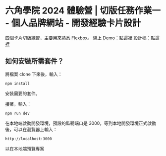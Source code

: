 # 六角學院 2024 體驗營 | 切版任務作業一 - 個人品牌網站 - 開發經驗卡片設計

四個卡片切版練習，主要用來熟悉 Flexbox。
線上 Demo：[點這裡](https://hex2024-mission1.vercel.app/)
設計稿：[點這裡](https://www.figma.com/file/rX9YdVutqj9jF0kw72SAKi/2024ver.-%E9%AB%94%E9%A9%97%E7%87%9F%E8%A8%AD%E8%A8%88%E7%A8%BF?type=design&node-id=2221-22843&mode=design&t=eHIm1tvOJekYWyMt-0)

## 如何安裝所需套件？

將檔案 clone 下來後，輸入：

    npm install

安裝需要的套件。

接著，輸入：

    npm run dev

在本地端啟動開發環境，預設的監聽端口是 3000，等到本地開發環境正式啟動後，可以在瀏覽器上輸入：

    http://localhost:3000

以在本地端預覽專案
